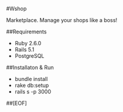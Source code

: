 #Wshop

Marketplace. Manage your shops like a boss!

##Requirements

- Ruby 2.6.0
- Rails 5.1
- PostgreSQL

##Installaton & Run

- bundle install
- rake db:setup
- rails s -p 3000

##[EOF]
